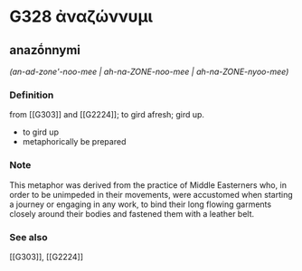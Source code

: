 # G328 ἀναζώννυμι

## anazṓnnymi

_(an-ad-zone'-noo-mee | ah-na-ZONE-noo-mee | ah-na-ZONE-nyoo-mee)_

### Definition

from [[G303]] and [[G2224]]; to gird afresh; gird up.

- to gird up
- metaphorically be prepared

### Note

This metaphor was derived from the practice of Middle Easterners who, in order to be unimpeded in their movements, were accustomed when starting a journey or engaging in any work, to bind their long flowing garments closely around their bodies and fastened them with a leather belt.

### See also

[[G303]], [[G2224]]

